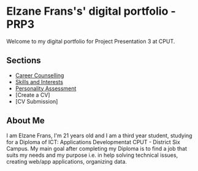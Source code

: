 
# ____Elzane Frans's' digital portfolio - PRP3____

Welcome to my digital portfolio for Project Presentation 3 at CPUT.

## Sections
- [Career Counselling](career-counselling.md)
- [Skills and Interests](skills-interest.md)
- [Personality Assessment](personality-assessment.md)
- [Create a CV]
- [CV Submission]
 
## About Me

I am Elzane Frans, I'm 21 years old and I am a third year student, studying for a Diploma of ICT: Applications Developmentat CPUT - District Six Campus. My main goal after completing my Diploma is to find a job that suits my needs and my purpose i.e. in help solving technical issues, creating web/app applications, organizing data.
